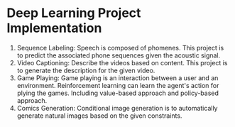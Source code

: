 # Deep Learning Project Implementation

1. Sequence Labeling: Speech is composed of phomenes. This project is to predict the associated phone sequences given the acoustic signal.
2. Video Captioning: Describe the videos based on content. This project is to generate the description for the given video.
3. Game Playing: Game playing is an interaction between a user and an environment. Reinforcement learning can learn the agent's action for plying the games. Including value-based approach and policy-based approach.
4. Comics Generation: Conditional image generation is to automatically generate natural images based on the given constraints.


